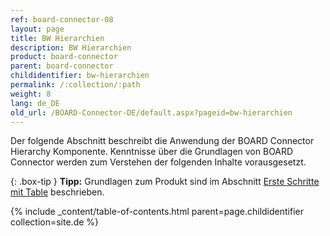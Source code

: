 ```yaml
---
ref: board-connector-08
layout: page
title: BW Hierarchien
description: BW Hierarchien
product: board-connector
parent: board-connector
childidentifier: bw-hierarchien
permalink: /:collection/:path
weight: 8
lang: de_DE
old_url: /BOARD-Connector-DE/default.aspx?pageid=bw-hierarchien
---
```


Der folgende Abschnitt beschreibt die Anwendung der BOARD Connector Hierarchy Komponente. Kenntnisse über die Grundlagen von BOARD Connector werden zum Verstehen der folgenden Inhalte vorausgesetzt.

{: .box-tip }
**Tipp:** Grundlagen zum Produkt sind im Abschnitt [Erste Schritte mit Table](./erste-schritte) beschrieben.

{% include _content/table-of-contents.html parent=page.childidentifier collection=site.de %}
